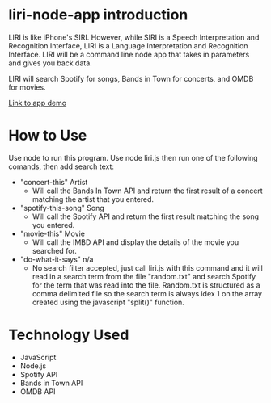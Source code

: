 # liri-node-app introduction
LIRI is like iPhone's SIRI. However, while SIRI is a Speech Interpretation and Recognition Interface, LIRI is a Language Interpretation and Recognition Interface. LIRI will be a command line node app that takes in parameters and gives you back data.

LIRI will search Spotify for songs, Bands in Town for concerts, and OMDB for movies.

[Link to app demo](file:///Users/naldojozze/Downloads/Oct%202,%202019%2010_12%20PM.webm)

# How to Use
Use node to run this program. Use node liri.js then run one of the following comands, then add search text:

- "concert-this" Artist
   - Will call the Bands In Town API and return the first result of a concert matching the artist that you entered.
- "spotify-this-song" Song
   - Will call the Spotify API and return the first result matching the song you entered.
- "movie-this" Movie
   - Will call the IMBD API and display the details of the movie you searched for.
- "do-what-it-says" n/a
   - No search filter accepted, just call liri.js with this command and it will read in a search term from the file "random.txt" and search Spotify for the term that was read into the file. Random.txt is structured as a comma delimited file so the search term is always idex 1 on the array created using the javascript "split()" function.

# Technology Used
* JavaScript
* Node.js
* Spotify API
* Bands in Town API
* OMDB API

